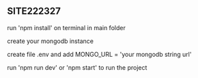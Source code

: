 ## SITE222327

run 'npm install' on terminal in main folder

create your mongodb instance

create file .env and add MONGO_URL = 'your mongodb string url'

run 'npm run dev' or 'npm start' to run the project

